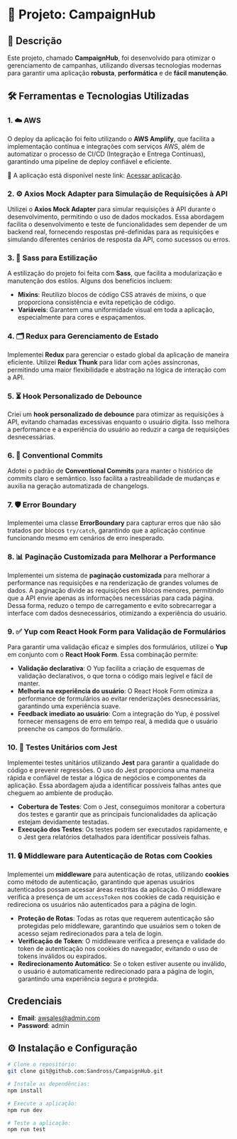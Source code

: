 # 🚀 **Projeto: CampaignHub**

## 📄 **Descrição**

Este projeto, chamado **CampaignHub**, foi desenvolvido para otimizar o gerenciamento de campanhas, utilizando diversas tecnologias modernas para garantir uma aplicação **robusta**, **performática** e de **fácil manutenção**.

## 🛠 **Ferramentas e Tecnologias Utilizadas**

### 1. ☁️ **AWS**
O deploy da aplicação foi feito utilizando o **AWS Amplify**, que facilita a implementação contínua e integrações com serviços AWS, além de automatizar o processo de CI/CD (Integração e Entrega Contínuas), garantindo uma pipeline de deploy confiável e eficiente.

🔗 A aplicação está disponível neste link: [Acessar aplicação](https://main.d3iydjd80flhci.amplifyapp.com/).

### 2. ⚙️ **Axios Mock Adapter para Simulação de Requisições à API**
Utilizei o **Axios Mock Adapter** para simular requisições à API durante o desenvolvimento, permitindo o uso de dados mockados. Essa abordagem facilita o desenvolvimento e teste de funcionalidades sem depender de um backend real, fornecendo respostas pré-definidas para as requisições e simulando diferentes cenários de resposta da API, como sucessos ou erros.

### 3. 🎨 **Sass para Estilização**
A estilização do projeto foi feita com **Sass**, que facilita a modularização e manutenção dos estilos. Alguns dos benefícios incluem:

- **Mixins**: Reutilizo blocos de código CSS através de mixins, o que proporciona consistência e evita repetição de código.
- **Variáveis**: Garantem uma uniformidade visual em toda a aplicação, especialmente para cores e espaçamentos.

### 4. 🗂 **Redux para Gerenciamento de Estado**
Implementei **Redux** para gerenciar o estado global da aplicação de maneira eficiente. Utilizei **Redux Thunk** para lidar com ações assíncronas, permitindo uma maior flexibilidade e abstração na lógica de interação com a API.

### 5. ⏳ **Hook Personalizado de Debounce**
Criei um **hook personalizado de debounce** para otimizar as requisições à API, evitando chamadas excessivas enquanto o usuário digita. Isso melhora a performance e a experiência do usuário ao reduzir a carga de requisições desnecessárias.

### 6. 💬 **Conventional Commits**
Adotei o padrão de **Conventional Commits** para manter o histórico de commits claro e semântico. Isso facilita a rastreabilidade de mudanças e auxilia na geração automatizada de changelogs.

### 7. 🛡️ **Error Boundary**
Implementei uma classe **ErrorBoundary** para capturar erros que não são tratados por blocos `try/catch`, garantindo que a aplicação continue funcionando mesmo em cenários de erro inesperado.

### 8. 📊 **Paginação Customizada para Melhorar a Performance**
Implementei um sistema de **paginação customizada** para melhorar a performance nas requisições e na renderização de grandes volumes de dados. A paginação divide as requisições em blocos menores, permitindo que a API envie apenas as informações necessárias para cada página. Dessa forma, reduzo o tempo de carregamento e evito sobrecarregar a interface com dados desnecessários, otimizando a experiência do usuário.

### 9. ✅ **Yup com React Hook Form para Validação de Formulários**
Para garantir uma validação eficaz e simples dos formulários, utilizei o **Yup** em conjunto com o **React Hook Form**. Essa combinação permite:

- **Validação declarativa**: O Yup facilita a criação de esquemas de validação declarativos, o que torna o código mais legível e fácil de manter.
- **Melhoria na experiência do usuário**: O React Hook Form otimiza a performance de formulários ao evitar renderizações desnecessárias, garantindo uma experiência suave.
- **Feedback imediato ao usuário**: Com a integração do Yup, é possível fornecer mensagens de erro em tempo real, à medida que o usuário preenche os campos do formulário.

### 10. 🧪 **Testes Unitários com Jest**
Implementei testes unitários utilizando **Jest** para garantir a qualidade do código e prevenir regressões. O uso do Jest proporciona uma maneira rápida e confiável de testar a lógica de negócios e componentes da aplicação. Essa abordagem ajuda a identificar possíveis falhas antes que cheguem ao ambiente de produção.

- **Cobertura de Testes**: Com o Jest, conseguimos monitorar a cobertura dos testes e garantir que as principais funcionalidades da aplicação estejam devidamente testadas.
- **Execução dos Testes**: Os testes podem ser executados rapidamente, e o Jest gera relatórios detalhados para identificar possíveis falhas.

### 11. 🔒 **Middleware para Autenticação de Rotas com Cookies**

Implementei um **middleware** para autenticação de rotas, utilizando **cookies** como método de autenticação, garantindo que apenas usuários autenticados possam acessar áreas restritas da aplicação. O middleware verifica a presença de um `accessToken` nos cookies de cada requisição e redireciona os usuários não autenticados para a página de login.

- **Proteção de Rotas**: Todas as rotas que requerem autenticação são protegidas pelo middleware, garantindo que usuários sem o token de acesso sejam redirecionados para a tela de login.
- **Verificação de Token**: O middleware verifica a presença e validade do token de autenticação nos cookies do navegador, evitando o uso de tokens inválidos ou expirados.
- **Redirecionamento Automático**: Se o token estiver ausente ou inválido, o usuário é automaticamente redirecionado para a página de login, garantindo uma experiência segura e protegida.


## Credenciais
- **Email**: awsales@admin.com
- **Password**: admin

## ⚙️ Instalação e Configuração

```bash
# Clone o repositório:
git clone git@github.com:Sandross/CampaignHub.git

# Instale as dependências:
npm install

# Execute a aplicação:
npm run dev

# Teste a aplicação:
npm run test
